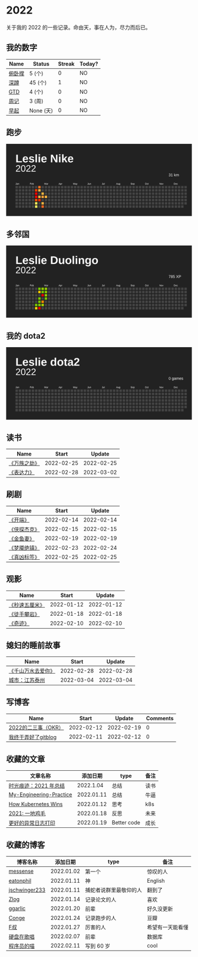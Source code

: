# 2022
关于我的 2022 的一些记录。命由天，事在人为，尽力而后已。

## 我的数字

<!--START_SECTION:my_number-->
| Name | Status | Streak | Today? | 
 | ---- | ---- | ---- | ---- |
| [俯卧撑](https://github.com/lesnolie/2022/issues/7) | 5 (个) | 0 | NO |
| [深蹲](https://github.com/lesnolie/2022/issues/11) | 45 (个) | 1 | NO |
| [GTD](https://github.com/lesnolie/2022/issues/8) | 4 (个) | 0 | NO |
| [周记](https://github.com/lesnolie/2022/issues/5) | 3 (周) | 0 | NO |
| [早起](https://github.com/lesnolie/2022/issues/2) | None (天) | 0 | NO |

<!--END_SECTION:my_number-->

## 跑步

![](https://raw.githubusercontent.com/lesnolie/githubposter/master/examples/nike.svg)

## 多邻国

![](https://raw.githubusercontent.com/lesnolie/githubposter/master/examples/duolingo.svg)

## 我的 dota2
![](https://raw.githubusercontent.com/lesnolie/githubposter/master/examples/dota2.svg)

## 读书

<!--START_SECTION:my_read-->
| Name | Start | Update | 
 | ---- | ---- | ---- | 
| [《万族之劫》](https://github.com/lesnolie/2022/issues/3#issuecomment-1050518835) | 2022-02-25 | 2022-02-25 | 
| [《表达力》](https://github.com/lesnolie/2022/issues/3#issuecomment-1054403980) | 2022-02-28 | 2022-03-02 | 

<!--END_SECTION:my_read-->


## 刷剧

<!--START_SECTION:my_drama-->
| Name | Start | Update | 
 | ---- | ---- | ---- | 
| [《开端》](https://github.com/lesnolie/2022/issues/6#issuecomment-1038828119) | 2022-02-14 | 2022-02-14 | 
| [《侠探杰克》](https://github.com/lesnolie/2022/issues/6#issuecomment-1040285447) | 2022-02-15 | 2022-02-15 | 
| [《金鱼妻》](https://github.com/lesnolie/2022/issues/6#issuecomment-1045987595) | 2022-02-19 | 2022-02-19 | 
| [《梦魇绝镇》](https://github.com/lesnolie/2022/issues/6#issuecomment-1048710070) | 2022-02-23 | 2022-02-24 | 
| [《真凶标签》](https://github.com/lesnolie/2022/issues/6#issuecomment-1050518580) | 2022-02-25 | 2022-02-25 | 

<!--END_SECTION:my_drama-->


## 观影

<!--START_SECTION:my_movie-->
| Name | Start | Update | 
 | ---- | ---- | ---- | 
| [《秒速五厘米》](https://github.com/yihong0618/2022/issues/8#issuecomment-1010578567) | 2022-01-12 | 2022-01-12 | 
| [《徒手攀岩》](https://github.com/yihong0618/2022/issues/8#issuecomment-1014972841) | 2022-01-18 | 2022-01-18 | 
| [《奇迹》](https://github.com/yihong0618/2022/issues/8#issuecomment-1034338160) | 2022-02-10 | 2022-02-10 | 

<!--END_SECTION:my_movie-->

## 媳妇的睡前故事

<!--START_SECTION:my_story-->
| Name | Start | Update | 
 | ---- | ---- | ---- | 
| [《千山万水去爱你》](https://github.com/lesnolie/2022/issues/12#issuecomment-1054428269) | 2022-02-28 | 2022-02-28 | 
| [城市：江苏泰州](https://github.com/lesnolie/2022/issues/12#issuecomment-1059310378) | 2022-03-04 | 2022-03-04 | 

<!--END_SECTION:my_story-->

## 写博客
<!--START_SECTION:my_blog-->
| Name | Start | Update | Comments | 
 | ---- | ---- | ---- | ---- |
| [2022的二三事（OKR）](https://github.com/lesnolie/Marverick/issues/2) | 2022-02-12 | 2022-02-19 | 0 | 
| [我终于弄好了gitblog](https://github.com/lesnolie/Marverick/issues/1) | 2022-02-11 | 2022-02-12 | 0 | 

<!--END_SECTION:my_blog-->


## 收藏的文章
| 文章名称 | 添加日期 | type | 备注 |
| ------- | ------- | ---- | ---- |
| [时光痕迹：2021 年总结](https://blog.k8s.li/2021.html) | 2022.1.04 | 总结 | 读书 |
| [My-Engineering-Practice](https://github.com/jschwinger233/jschwinger23.github.io/blob/master/_posts/2019-12-25-My-Engineering-Practice.md) | 2022.01.11 | 总结 | 牛逼 |
| [How Kubernetes Wins](https://cmgs.me/life/how-k8s-wins) | 2022.01.12 | 思考 | k8s |
| [2021: 一地鸡毛](http://www.kilerd.me/summaries-my-2021/) | 2022.01.18 | 反思 | 未来 |
| [更好的异常日志打印](https://wklken.me/posts/2022/01/16/better-code-2-logging.html) | 2022.01.19 | Better code | 成长 |


## 收藏的博客
| 博客名称 | 添加日期 | type | 备注 |
| ------- | ------- | ---- | ---- |
| [messense](https://keybase.io/messense) | 2022.01.02 | 第一个 | 惊叹的人 |
| [eatonphil](https://keybase.io/messense) | 2022.01.11 | 神 | English |
| [jschwinger233](https://github.com/jschwinger233/jschwinger23.github.io/tree/master/_posts) | 2022.01.11 | 捕蛇者说群里最敬仰的人 | 翻到了 |
| [Zlog](https://www.zlog.in/) | 2022.01.14 | 记录论文的人 | 喜欢 |
| [ggarlic](http://ggarlic.org/) | 2022.01.20 | 前辈 | 好久没更新 |
| [Conge](https://conge.github.io/) | 2022.01.24 | 记录跑步的人 | 豆瓣 |
| [F叔](http://flaneur2020.github.io/) | 2022.01.27 | 厉害的人 | 希望有一天能看懂 |
| [硬盘在歌唱](https://disksing.com/) | 2022.02.07 | 前辈 | 数据库 |
| [程序员的喵](https://catcoding.me/archives/) | 2022.02.11 | 写到 60 岁 | cool |
